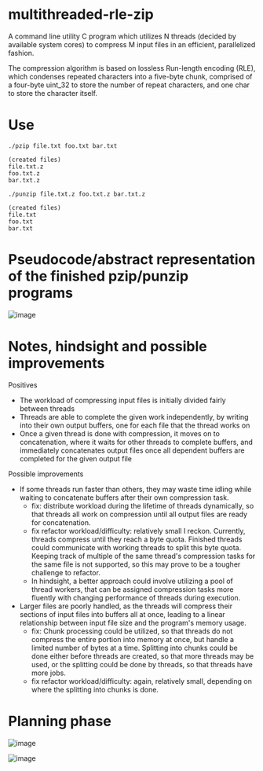 # multithreaded-rle-zip

A command line utility C program which utilizes N threads (decided by available system cores) to compress M input files in an efficient, parallelized fashion. 

The compression algorithm is based on lossless Run-length encoding (RLE), which condenses repeated characters into a five-byte chunk, comprised of a four-byte uint_32 to store the number of repeat characters, and one char to store the character itself.

# Use

`./pzip file.txt foo.txt bar.txt`
```
(created files)
file.txt.z
foo.txt.z
bar.txt.z
```
`./punzip file.txt.z foo.txt.z bar.txt.z`
```
(created files)
file.txt
foo.txt
bar.txt
```

# Pseudocode/abstract representation of the finished pzip/punzip programs

![image](https://github.com/nibsuoogee/multithreaded-rle-zip/assets/37696410/bdceb39c-0e36-4f5b-b49d-95e006630c16)

# Notes, hindsight and possible improvements

Positives
- The workload of compressing input files is initially divided fairly between threads
- Threads are able to complete the given work independently, by writing into their own output buffers, one for each file that the thread works on
- Once a given thread is done with compression, it moves on to concatenation, where it waits for other threads to complete buffers, and immediately concatenates output files once all dependent buffers are completed for the given output file

Possible improvements
- If some threads run faster than others, they may waste time idling while waiting to concatenate buffers after their own compression task.
  -  fix: distribute workload during the lifetime of threads dynamically, so that threads all work on compression until all output files are ready for concatenation.
  -  fix refactor workload/difficulty: relatively small I reckon. Currently, threads compress until they reach a byte quota. Finished threads could communicate with working threads to split this byte quota. Keeping track of multiple of the same thread's compression tasks for the same file is not supported, so this may prove to be a tougher challenge to refactor.
  -  In hindsight, a better approach could involve utilizing a pool of thread workers, that can be assigned compression tasks more fluently with changing performance of threads during execution.
- Larger files are poorly handled, as the threads will compress their sections of input files into buffers all at once, leading to a linear relationship between input file size and the program's memory usage.
  -  fix: Chunk processing could be utilized, so that threads do not compress the entire portion into memory at once, but handle a limited number of bytes at a time. Splitting into chunks could be done either before threads are created, so that more threads may be used, or the splitting could be done by threads, so that threads have more jobs.
  -  fix refactor workload/difficulty: again, relatively small, depending on where the splitting into chunks is done.

# Planning phase

![image](https://github.com/nibsuoogee/multithreaded-rle-zip/assets/37696410/d7101144-09c8-4ea5-a004-b7e6ae7d26bc)

![image](https://github.com/nibsuoogee/multithreaded-rle-zip/assets/37696410/9eeb6a03-d72e-413f-abb5-3e75449095dc)

